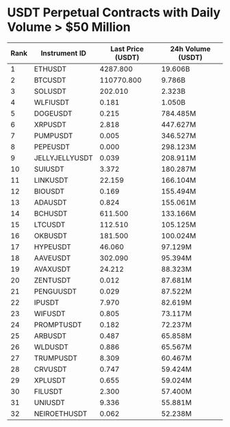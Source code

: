 # USDT Perpetual Contracts with Daily Volume > $50 Million

| Rank | Instrument ID | Last Price (USDT) | 24h Volume (USDT) |
|------|---------------|-------------------|-------------------|
| 1 | ETHUSDT | 4287.800 | 19.606B |
| 2 | BTCUSDT | 110770.800 | 9.786B |
| 3 | SOLUSDT | 202.010 | 2.323B |
| 4 | WLFIUSDT | 0.181 | 1.050B |
| 5 | DOGEUSDT | 0.215 | 784.485M |
| 6 | XRPUSDT | 2.818 | 447.627M |
| 7 | PUMPUSDT | 0.005 | 346.527M |
| 8 | PEPEUSDT | 0.000 | 298.123M |
| 9 | JELLYJELLYUSDT | 0.039 | 208.911M |
| 10 | SUIUSDT | 3.372 | 180.287M |
| 11 | LINKUSDT | 22.159 | 166.104M |
| 12 | BIOUSDT | 0.169 | 155.494M |
| 13 | ADAUSDT | 0.824 | 155.061M |
| 14 | BCHUSDT | 611.500 | 133.166M |
| 15 | LTCUSDT | 112.510 | 105.125M |
| 16 | OKBUSDT | 181.500 | 100.024M |
| 17 | HYPEUSDT | 46.060 | 97.129M |
| 18 | AAVEUSDT | 302.090 | 95.394M |
| 19 | AVAXUSDT | 24.212 | 88.323M |
| 20 | ZENTUSDT | 0.012 | 87.681M |
| 21 | PENGUUSDT | 0.029 | 87.522M |
| 22 | IPUSDT | 7.970 | 82.619M |
| 23 | WIFUSDT | 0.805 | 73.117M |
| 24 | PROMPTUSDT | 0.182 | 72.237M |
| 25 | ARBUSDT | 0.487 | 65.858M |
| 26 | WLDUSDT | 0.886 | 65.567M |
| 27 | TRUMPUSDT | 8.309 | 60.467M |
| 28 | CRVUSDT | 0.747 | 59.424M |
| 29 | XPLUSDT | 0.655 | 59.024M |
| 30 | FILUSDT | 2.300 | 57.400M |
| 31 | UNIUSDT | 9.336 | 55.881M |
| 32 | NEIROETHUSDT | 0.062 | 52.238M |
